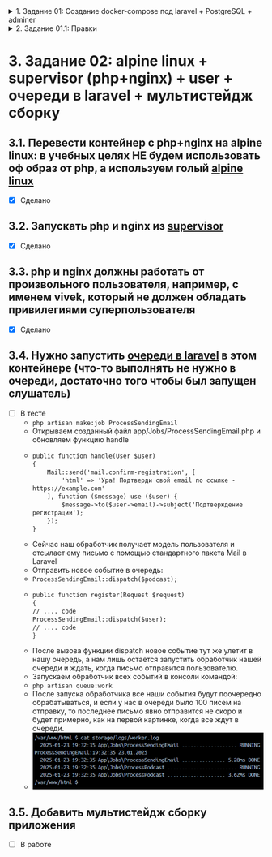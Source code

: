 <details>
  <summary>1. Задание 01: Создание docker-compose под laravel + PostgreSQL + adminer</summary>

    ### 1. Задание 01: Создание docker-compose под laravel + PostgreSQL + adminer
    
    
    ## Требования к заданию:
    
    Контейнер с Laravel (https://laravel.com/docs/11.x) приложением:
    
    * Создать Dockerfile для Laravel приложения,
    
      * Включить необходимые зависимости и настройки для запуска Laravel,
      * внутри контейнера должны быть nginx, php-fpm (8.2+), laravel 11.x
      * Контейнер PostgreSQL:
    
        * Поднять контейнер с PostgreSQL 16
        * Настроить базу данных, должна быть создана база данных с произвольным именем и пользователем
        * с произвольным именем и парольным доступом к бд (он должен быть без привилегий суперпользователя, должен видеть только свою базу данных и уметь читать и писать в нее).
      * Контейнер adminer:
    
        * Поднять контейнер с adminer.
        * Из веб дашборда adminer (должен быть доступен из браузера по произвольному порту), должна быть возможность подключаться к базе данных
      * Запуск приложения:
    
        * Приложение должно быть доступно на порту 8080.
        * Должны работать миграции, тесты и авторизация/регистрация (используем встроенные в laravel)
        * Важно, что все необходимые зависимости должны устанавливаться внутри контейнеров, и проект должен быть работоспособным после старта контейнеров.
      * Результат:
    
        * Ссылка на исходный код, который должен быть размещен в любом публичном vcs например https://github.com/.

</details>

<details>
  <summary>2. Задание 01.1: Правки</summary>

    ## Добавить исходный код приложения в репозиторий
    
    ## nginx + php должны работать в одном контейнере
    
    ## После запуска контейнеров приложение должно быть полностью работоспособным
    
    ## Реализация
    
    1. В папке `html` должен быть расположен Laravelx11 (в репозитарий включен)
       2. В корне `docker compose up -d` - запуск
          ![docker_compose_up.png](help/docker_compose_up.png)
       3. Логи контейнера
          ![docker_logs.png](help/docker_logs.png)
       4. Запуск Laravel в браузере `http://127.0.0.1:8080`
          ![laravel_web.png](help/laravel_web.png)
       5. Запуск Adminer в браузере `http://127.0.0.1:8081`
          ![db_web.png](help/db_web.png)
       6. Тесты `docker exec -it laravel-app php artisan test`
          ![laravel_test.png](help/laravel_test.png)
    

</details>

# 3. Задание 02: alpine linux + supervisor (php+nginx) + user + очереди в laravel + мультистейдж сборку

## 3.1. Перевести контейнер с php+nginx на alpine linux: в учебных целях НЕ будем использовать оф образ от php, а используем голый [alpine linux](https://hub.docker.com/_/alpine/tags)
- [x] Сделано

## 3.2. Запускать php и nginx из [supervisor](http://supervisord.org/)
- [x] Сделано

## 3.3. php и nginx должны работать от произвольного пользователя, например, с именем vivek, который не должен обладать привилегиями суперпользователя
- [x] Сделано

## 3.4. Нужно запустить [очереди в laravel](https://laravel.com/docs/11.x/queues) в этом контейнере (что-то выполнять не нужно в очереди, достаточно того чтобы был запущен слушатель)
- [ ] В тесте
  * `php artisan make:job ProcessSendingEmail`
  * Открываем созданный файл app/Jobs/ProcessSendingEmail.php и обновляем функцию handle
  * ```    
    public function handle(User $user)
    {
        Mail::send('mail.confirm-registration', [
            'html' => 'Ура! Подтверди свой email по ссылке - https://example.com'
        ], function ($message) use ($user) {
            $message->to($user->email)->subject('Подтверждение регистрации');                                                   
        });                                                         
    }
    ```
  * Сейчас наш обработчик получает модель пользователя и отсылает ему письмо с помощью стандартного пакета Mail в Laravel
  * Отправить новое событие в очередь:
  * `ProcessSendingEmail::dispatch($podcast);`
  * ```
    public function register(Request $request)                             
    {                                                               
    // .... code                                              
    ProcessSendingEmail::dispatch($user);                      
    // .... code                                                       
    }
    ```
  * После вызова функции dispatch новое событие тут же улетит в нашу очередь, а нам лишь остаётся запустить обработчик нашей очереди и ждать, когда письмо отправится пользователю.
  * Запускаем обработчик всех событий в консоли командой:
  * `php artisan queue:work`
  * После запуска обработчика все наши события будут поочередно обрабатываться, и если у нас в очереди было 100 писем на отправку, то последнее письмо явно отправится не скоро и будет примерно, как на первой картинке, когда все ждут в очереди.
  * ![laravel_queues.png](help/laravel_queues.png)

## 3.5. Добавить мультистейдж сборку приложения
- [ ] В работе